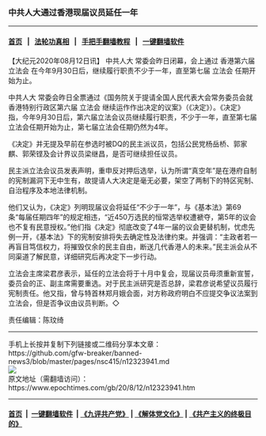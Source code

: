 ### 中共人大通过香港现届议员延任一年
------------------------

#### [首页](https://github.com/gfw-breaker/banned-news3/blob/master/README.md) &nbsp;&nbsp;|&nbsp;&nbsp; [法轮功真相](https://github.com/begood0513/basic/blob/master/README.md)  &nbsp;&nbsp;|&nbsp;&nbsp; [手把手翻墙教程](https://github.com/gfw-breaker/guides/wiki)  &nbsp;&nbsp;|&nbsp;&nbsp; [一键翻墙软件](https://github.com/gfw-breaker/nogfw/blob/master/README.md)  



<div><p>
 【大纪元2020年08月12日讯】
 <ok href="https://www.epochtimes.com/gb/tag/%E4%B8%AD%E5%85%B1%E4%BA%BA%E5%A4%A7.html">
  中共人大
 </ok>
 常委会昨日闭幕，会上通过
 <ok href="https://www.epochtimes.com/gb/tag/%E9%A6%99%E6%B8%AF%E7%AC%AC%E5%85%AD%E5%B1%8A%E7%AB%8B%E6%B3%95%E4%BC%9A.html">
  香港第六届立法会
 </ok>
 在今年9月30日后，继续履行职责不少于一年，直至第七届
 <ok href="https://www.epochtimes.com/gb/tag/%E7%AB%8B%E6%B3%95%E4%BC%9A.html">
  立法会
 </ok>
 任期开始为止。
</p>
<p>
 <ok href="https://www.epochtimes.com/gb/tag/%E4%B8%AD%E5%85%B1%E4%BA%BA%E5%A4%A7.html">
  中共人大
 </ok>
 常委会昨日全票通过《国务院关于提请全国人民代表大会常务委员会就香港特别行政区第六届
 <ok href="https://www.epochtimes.com/gb/tag/%E7%AB%8B%E6%B3%95%E4%BC%9A.html">
  立法会
 </ok>
 继续运作作出决定的议案》（《决定》）。《决定》指，今年9月30日后，第六届立法会议员继续履行职责，不少于一年，直至第七届立法会任期开始为止，第七届立法会任期仍然为4年。
</p>
<p>
 《决定》并无提及早前在参选时被DQ的民主派议员，包括公民党杨岳桥、郭家麒、郭荣铿及会计界议员梁继昌，是否可继续担任议员。
</p>
<p>
 民主派立法会议员发表声明，重申反对押后选举，认为所谓“真空年”是在港府自制的宪制漏洞下无中生有，故提请人大决定是毫无必要，架空了两制下的特区宪制、自治程序及本地法律机制。
</p>
<p>
 他们又认为，《决定》列明现届议会将延任“不少于一年”，与《基本法》第69条“每届任期四年”的规定相违，“近450万选民的恒常选举权遭褫夺，第5年的议会也不复有民意授权。”他们指《决定》彻底改变了4年一届的议会更替机制，忧虑先例一开，《基本法》下的宪制安排将失去确定性及法律约束。并强调：“主政者若一再盲目笃信权力，将摧毁仅余的民主自由，断送几代香港人的未来。”民主派会从不同渠道了解民意，详细研究后再决定下一步行动。
</p>
<p>
 立法会主席梁君彦表示，延任的立法会将于十月中复会，现届议员毋须重新宣誓，委员会的正、副主席需要重选。对于民主派研究是否总辞，梁君彦说希望议员履行宪制责任。他又指，曾与特首林郑月娥会面，对方称政府明白不应提交争议法案到立法会，但是否争议由议员判断。◇
</p>
<p>
 责任编辑：陈玟绮
</p>
</div>
<hr/>
手机上长按并复制下列链接或二维码分享本文章：<br/>
https://github.com/gfw-breaker/banned-news3/blob/master/pages/nsc415/n12323941.md <br/>
<a href='https://github.com/gfw-breaker/banned-news3/blob/master/pages/nsc415/n12323941.md'><img src='https://github.com/gfw-breaker/banned-news3/blob/master/pages/nsc415/n12323941.md.png'/></a> <br/>
原文地址（需翻墙访问）：https://www.epochtimes.com/gb/20/8/12/n12323941.htm


------------------------
#### [首页](https://github.com/gfw-breaker/banned-news3/blob/master/README.md) &nbsp;|&nbsp; [一键翻墙软件](https://github.com/gfw-breaker/nogfw/blob/master/README.md) &nbsp;| [《九评共产党》](https://github.com/gfw-breaker/9ping.md/blob/master/README.md#九评之一评共产党是什么) | [《解体党文化》](https://github.com/gfw-breaker/jtdwh.md/blob/master/README.md) | [《共产主义的终极目的》](https://github.com/gfw-breaker/gczydzjmd.md/blob/master/README.md)


<img src='http://gfw-breaker.win/banned-news3/pages/nsc415/n12323941.md' width='0px' height='0px'/>